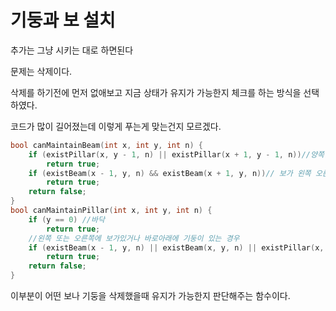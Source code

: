 # 기둥과 보 설치

추가는 그냥 시키는 대로 하면된다



문제는 삭제이다.

삭제를 하기전에 먼저 없애보고 지금 상태가 유지가 가능한지 체크를 하는 방식을 선택하였다.

코드가 많이 길어졌는데 이렇게 푸는게 맞는건지 모르겠다.

~~~c++
bool canMaintainBeam(int x, int y, int n) {
	if (existPillar(x, y - 1, n) || existPillar(x + 1, y - 1, n))//양쪽한곳에 기둥이 있는 경우
		return true;
	if (existBeam(x - 1, y, n) && existBeam(x + 1, y, n))// 보가 왼쪽 오른쪽 모두에 둘다있을때
		return true;
	return false;
}
bool canMaintainPillar(int x, int y, int n) {
	if (y == 0) //바닥
		return true;
	//왼쪽 또는 오른쪽에 보가있거나 바로아래에 기둥이 있는 경우
	if (existBeam(x - 1, y, n) || existBeam(x, y, n) || existPillar(x, y - 1, n))
		return true;
	return false;
}

~~~

이부분이 어떤 보나 기둥을 삭제했을때 유지가 가능한지 판단해주는 함수이다.